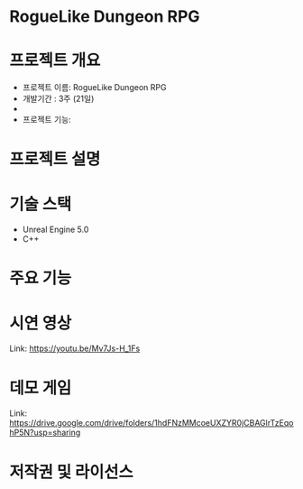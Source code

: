 RogueLike Dungeon RPG
========================

# 프로젝트 개요

* 프로젝트 이름: RogueLike Dungeon RPG   
* 개발기간     : 3주 (21일)  
* 
* 프로젝트 기능:  

  
  
# 프로젝트 설명
  
  
  
# 기술 스택
  
* Unreal Engine 5.0
* C++
  
  
  
# 주요 기능
  
  
  
# 시연 영상  
  
Link: <https://youtu.be/Mv7Js-H_1Fs>
  
  
  
# 데모 게임  
  
Link: <https://drive.google.com/drive/folders/1hdFNzMMcoeUXZYR0jCBAGlrTzEqohP5N?usp=sharing>
  
  
  
  
# 저작권 및 라이선스
  
  
  
